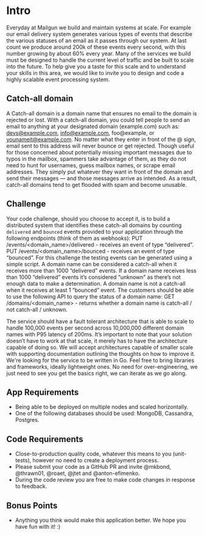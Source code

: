 # Intro
Everyday at Mailgun we build and maintain systems at scale. For example our email delivery
system generates various types of events that describe the various statuses of an email as it
passes through our system. At last count we produce around 200k of these events every second,
with this number growing by about 60% every year. Many of the services we build must be
designed to handle the current level of traffic and be built to scale into the future. To help
give you a taste for this scale and to understand your skills in this area, we would like to
invite you to design and code a highly scalable event processing system.

## Catch-all domain
A Catch-all domain is a domain name that ensures no email to the domain is rejected or lost.
With a catch-all domain, you could tell people to send an email to anything at your designated
domain (example.com) such as: devs@example.com, info@example.com, foo@example, or
younameit@example.com. No matter what they enter in front of the @ sign, email sent to this
address will never bounce or get rejected. Though useful for those concerned about potentially
missing important messages due to typos in the mailbox, spammers take advantage of them, as
they do not need to hunt for usernames, guess mailbox names, or scrape email addresses. They
simply put whatever they want in front of the domain and send their messages — and those
messages arrive as intended. As a result, catch-all domains tend to get flooded with spam and
become unusable.

## Challenge
Your code challenge, should you choose to accept it, is to build a distributed system that
identifies these catch-all domains by counting `delivered` and `bounced` events provided to
your application through the following endpoints (think of them as webhooks):
PUT /events/<domain_name>/delivered - receives an event of type “delivered”.
PUT /events/<domain_name>/bounced - receives an event of type “bounced”.
For this challenge the testing events can be generated using a simple script.
A domain name can be considered a catch-all when it receives more than 1000 “delivered”
events. If a domain name receives less than 1000 “delivered” events it’s considered “unknown”
as there’s not enough data to make a determination. A domain name is not a catch-all when it
receives at least 1 “bounced” event. The customers should be able to use the following API to
query the status of a domain name:
GET /domains/<domain_name> - returns whether a domain name is catch-all / not catch-all /
unknown.

 The service should have a fault tolerant architecture that is able to scale to handle 100,000
events per second across 10,000,000 different domain names with P95 latency of 200ms. It’s
important to note that your solution doesn’t have to work at that scale, it merely has to have
the architecture capable of doing so. We will accept architectures capable of smaller scale
with supporting documentation outlining the thoughts on how to improve it.
We're looking for the service to be written in Go. Feel free to bring libraries and
frameworks, ideally lightweight ones. No need for over-engineering, we just need to see you
get the basics right, we can iterate as we go along.

## App Requirements
- Being able to be deployed on multiple nodes and scaled horizontally.
- One of the following databases should be used: MongoDB, Cassandra, Postgres.

## Code Requirements
- Close-to-production quality code, whatever this means to you (unit-tests), however no need
to create a deployment process.
- Please submit your code as a GitHub PR and invite @mkbond, @thrawn01, @roaet, @jtet and
@anton-efimenko.
- During the code review you are free to make code changes in response to feedback.

## Bonus Points
- Anything you think would make this application better.
We hope you have fun with it! :)
